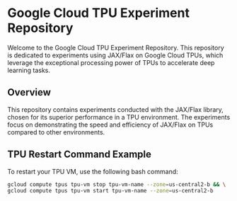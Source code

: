 # Google Cloud TPU Experiment Repository

Welcome to the Google Cloud TPU Experiment Repository. This repository is dedicated to experiments using JAX/Flax on Google Cloud TPUs, which leverage the exceptional processing power of TPUs to accelerate deep learning tasks.

## Overview

This repository contains experiments conducted with the JAX/Flax library, chosen for its superior performance in a TPU environment. The experiments focus on demonstrating the speed and efficiency of JAX/Flax on TPUs compared to other environments.


## TPU Restart Command Example
To restart your TPU VM, use the following bash command:
```bash
gcloud compute tpus tpu-vm stop tpu-vm-name --zone=us-central2-b && \
gcloud compute tpus tpu-vm start tpu-vm-name --zone=us-central2-b
```

